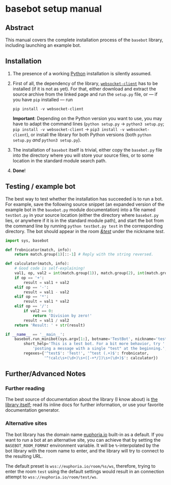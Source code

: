 # basebot setup manual

## Abstract

This manual covers the complete installation process of the `basebot`
library, including launching an example bot.

## Installation

1. The presence of a working [Python](http://www.python.org/downloads)
   installation is silently assumed.

2. First of all, the dependency of the library,
   [`websocket-client`](http://pypi.python.org/pypi/websocket-client/) has to
   be installed (if it is not as yet). For that, either download and extract
   the source archive from the linked page and run the `setup.py` file, or —
   if you have `pip` installed — run

   ```
   pip install -v websocket-client
   ```

   **Important**: Depending on the Python version you want to use, you may
   have to adapt the command lines (`python setup.py` → `python3 setup.py`;
   `pip install -v websocket-client` → `pip3 install -v websocket-client`),
   or install the library for both Python versions (both `python setup.py`
   *and* `python3 setup.py`).

3. The installation of `basebot` itself is trivial, either copy the
   `basebot.py` file into the directory where you will store your source
   files, or to some location in the standard module search path.

4. **Done**!

## Testing / example bot

The best way to test whether the installation has succeeded is to run a bot.
For example, save the following source snippet (an expanded version of the
example bot in the `basebot.py` module documentation) into a file named
`testbot.py` in your source location (either the directory where
`basebot.py` lies, or anywhere if it is in the standard module path), and
start the bot from the command line by running `python testbot.py test` in
the corresponding directory. The bot should appear in the room
[*&test*](http://euphoria.io/room/test) under the nickname *test*.

```python
import sys, basebot

def frobnicator(match, info):
    return match.group(1)[::-1] # Reply with the string reversed.

def calculator(match, info):
    # Good code is self-explaining!
    val1, op, val2 = int(match.group(1)), match.group(2), int(match.group(3))
    if op == '+':
        result = val1 + val2
    elif op == '-':
        result = val1 - val2
    elif op == '*':
        result = val1 * val2
    elif op == '/':
        if val2 == 0:
            return 'Division by zero!'
        result = val1 / val2
    return 'Result: ' + str(result)

if __name__ == '__main__':
    basebot.run_minibot(sys.argv[1:], botname='TestBot', nickname='test',
        short_help='This is a test bot. For a bit more behavior, try '
            'posting a message with a single "test" at the beginning.',
        regexes={'^test$': 'Test!', '^test (.+)$': frobnicator,
                 '^!calc\s+(\d+)\s+([-+*/])\s+(\d+)$': calculator})
```

## Further/Advanced Notes

### Further reading

The best source of documentation about the library (I know about) is [the
library itself](basebot.py); read its inline docs for further information,
or use your favorite documentation generator.

### Alternative sites

The bot library has the domain name [euphoria.io](http://euphoria.io)
built-in as a default. If you want to run a bot at an alternative site,
you can achieve that by setting the `BASEBOT_ROOM_FORMAT` environment
variable. It will be `%`-interpolated by the bot library with the room name
to enter, and the library will try to connect to the resulting URL.

The default preset is `wss://euphoria.io/room/%s/ws`, therefore,
trying to enter the room `test` using the default settings would result
in an connection attempt to `wss://euphoria.io/room/test/ws`.
